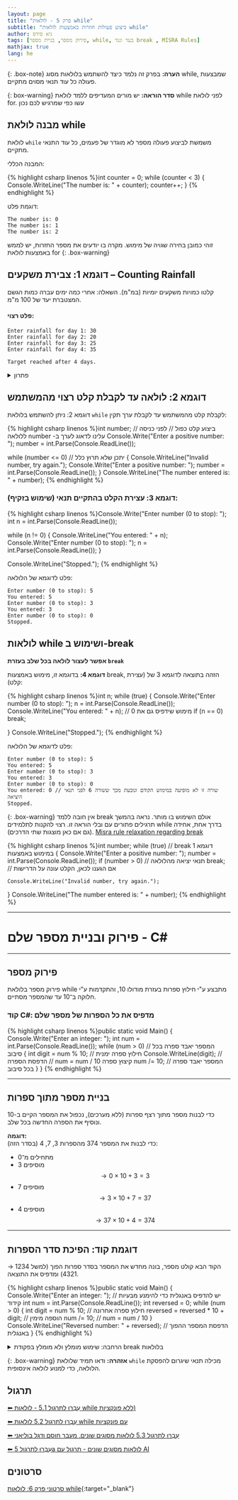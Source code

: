 ```yaml
---
layout: page
title: "פרק 5 - לולאות while"
subtitle: "ביצוע פעולות חוזרות באמצעות לולאות while"
author: גיא סידס
tags: [פירוק מספר, בניית מספר, while, בעד ונגד break , MISRA Rules]
mathjax: true
lang: he
---
```


{: .box-note}
**הערה:** בפרק זה נלמד כיצד להשתמש בלולאות מסוג while, שמבצעות פעולה כל עוד תנאי מסוים מתקיים.

{: box-warning}
**סדר הוראה:** יש מורים המעדיפים ללמד לולאת while לפני לולאת for. עשו כפי שמרגיש לכם נכון

## מבנה לולאת while

לולאת `while` משמשת לביצוע פעולה מספר לא מוגדר של פעמים, כל עוד התנאי מתקיים.

המבנה הכללי:

{% highlight csharp linenos %}int counter = 0;
while (counter < 3)
{
    Console.WriteLine("The number is: " + counter);
    counter++;
}
{% endhighlight %}

דוגמת פלט:

```
The number is: 0
The number is: 1
The number is: 2
```

זוהי כמובן בחירה שגויה של מימוש. מקרה בו יודעים את מספר החזרות, יש לממש באמצעות לולאת for
{: .box-warning}

## דוגמא 1: צבירת משקעים – Counting Rainfall

קלטו כמויות משקעים יומיות (במ"מ). השאלה: אחרי כמה ימים עברה כמות הגשם המצטברת יעד של 100 מ"מ. 


#### פלט רצוי:

```
Enter rainfall for day 1: 30
Enter rainfall for day 2: 20
Enter rainfall for day 3: 25
Enter rainfall for day 4: 35

Target reached after 4 days.
```
<details><summary>פתרון</summary>

{% highlight csharp linenos %}int totalRainfall = 0;
int daysCount = 0;

while (totalRainfall < 100)
{
    daysCount++;
    Console.Write($"Enter rainfall for day {daysCount}: ");
    int dailyRainfall = int.Parse(Console.ReadLine());
    totalRainfall += dailyRainfall; // צבירה
}

Console.WriteLine($"\nTarget reached after {daysCount} days.");
{% endhighlight %}

</details>

## דוגמא 2: לולאה עד לקבלת קלט רצוי מהמשתמש

דוגמא 2: ניתן להשתמש בלולאת `while` לקבלת קלט מהמשתמש עד לקבלת ערך תקין:

{% highlight csharp linenos %}int number;
// ביצוע קלט כפול 
// לפני כניסה ללולאה number -עלינו לדאוג לערך ב
Console.Write("Enter a positive number: ");
number = int.Parse(Console.ReadLine());

while (number <= 0) // יתכן שלא תרוץ כלל
{
    Console.WriteLine("Invalid number, try again.");
    Console.Write("Enter a positive number: ");
    number = int.Parse(Console.ReadLine());
}
Console.WriteLine("The number entered is: " + number);
{% endhighlight %}

### דוגמא 3: עצירת הקלט בהתקיים תנאי (שימוש בזקיף):

{% highlight csharp linenos %}Console.Write("Enter number (0 to stop): ");
int n = int.Parse(Console.ReadLine());

while (n != 0)
{
    Console.WriteLine("You entered: " + n);
    Console.Write("Enter number (0 to stop): ");
    n = int.Parse(Console.ReadLine());
}

Console.WriteLine("Stopped.");
{% endhighlight %}

פלט לדוגמא של הלולאה:

```
Enter number (0 to stop): 5
You entered: 5
Enter number (0 to stop): 3
You entered: 3
Enter number (0 to stop): 0
Stopped.
```

## לולאות while ושימוש ב-break

**אפשר לעצור לולאה בכל שלב בעזרת `break`**

**דוגמא 4:** בדוגמא זו, מימוש באמצעות break, הזהה בתוצאה לדוגמא 3 של (עצירת קלט):

{% highlight csharp linenos %}int n;
while (true)
{
    Console.Write("Enter number (0 to stop): ");
    n = int.Parse(Console.ReadLine());
    Console.WriteLine("You entered: " + n); // מימוש שידפיס גם את 0
    if (n == 0)
        break;
                
}
Console.WriteLine("Stopped.");
{% endhighlight %}

פלט לדוגמא של הלולאה:

```
Enter number (0 to stop): 5
You entered: 5
Enter number (0 to stop): 3
You entered: 3
Enter number (0 to stop): 0
You entered: 0 // שורה זו לא מופיעה במימוש הקודם ונובעת מכך ששורה 6 לפני תנאי היציאה
Stopped.
```

{: .box-warning}
אין חובה ללמד break אולם השימוש בו מותר. נראה בהמשך תרגילים פתורים עם ובלי הוראה זו. רצוי להקנות לתלמידים  while בדרך אחת, אחידה (גם אם כאן מוצגות שתי הדרכים). [Misra rule relaxation regarding break](https://forum.misra.org.uk/archive/index.php?thread-46.html)

{% highlight csharp linenos %}int number;
while (true) // break דוגמא 1 במימוש באמצעות 
{
    Console.Write("Enter a positive number: ");
    number = int.Parse(Console.ReadLine());
    if (number > 0) // תנאי יציאה מהלולאה
        break; // אם הגענו לכאן, הקלט עונה על הדרישות 
   
    Console.WriteLine("Invalid number, try again.");
}
Console.WriteLine("The number entered is: " + number);
{% endhighlight %}



---
# פירוק ובניית מספר שלם - C#
---

## פירוק מספר

פירוק מספר בלולאת while מתבצע ע\"י חילוץ ספרות בעזרת מודולו 10, והתקדמות ע\"י חלוקה ב־10 עד שהמספר מסתיים.

### קוד C#: מדפיס את כל הספרות של מספר שלם

{% highlight csharp linenos %}public static void Main()
{
    Console.Write("Enter an integer: ");
    int num = int.Parse(Console.ReadLine());
    while (num > 0) // המספר יאבד ספרה בכל סיבוב
    {
        int digit = num % 10; // חילוץ ספרה ימנית
        Console.WriteLine(digit); // הדפסת הספרה
        // num = num / 10 קיצוץ ספרה
        num /= 10; // המספר יאבד ספרה בכל סיבוב
    }
}
{% endhighlight %}

---

## בניית מספר מתוך ספרות

כדי לבנות מספר מתוך רצף ספרות (ללא מערכים), נכפול את המספר הקיים ב-10 ונוסיף את הספרה החדשה בכל שלב.

**דוגמה:**  
כדי לבנות את המספר 374 מהספרות 3, 7, 4 (בסדר הזה):  
- מתחילים מ־0  
- מוסיפים 3 $$→ 0×10+3=3$$  
- מוסיפים 7 $$→ 3 × 10 + 7 = 37$$  
- מוסיפים 4 $$→ 37 × 10 + 4 = 374$$  

---

## דוגמת קוד: הפיכת סדר הספרות

הקוד הבא קולט מספר, בונה מחדש את המספר בסדר ספרות הפוך (למשל 1234 → 4321) ומדפיס את התוצאה.

{% highlight csharp linenos %}public static void Main()
{
    Console.Write("Enter an integer: "); // יש להדפיס באנגלית כדי להימנע מבעיות קידוד
    int num = int.Parse(Console.ReadLine());
    int reversed = 0;
    while (num > 0)
    {
        int digit = num % 10; // חילוץ ספרה אחרונה
        reversed = reversed * 10 + digit; // הוספה מימין
        num /= 10; // num = num / 10 
    }
    Console.WriteLine("Reversed number: " + reversed); // הדפסת המספר ההפוך באנגלית
}
{% endhighlight %}



<details id="id5break" markdown="1">
<summary>הרחבה: שימוש מומלץ ולא מומלץ בפקודת break בלולאות</summary>

השימוש בפקודת `break` יכול להיות שימושי מאוד במצבים מסוימים, אך עלול להפריע לקריאות הקוד במצבים אחרים. להלן המלצות מתי להשתמש ומתי להימנע:

### מתי נכון להשתמש ב-break?

#### 1. **בלולאה עם יציאה ברורה על סמך קלט המשתמש**:

```csharp
while (true)
{
    string input = Console.ReadLine();
    if (input == "exit")
        break; // יציאה ברורה מהלולאה
}
```

### מתי מומלץ להימנע מ-break?

#### 1. **כשהתנאי לסיום פשוט וברור מספיק ויכול להיות מוצג בכותרת הלולאה**:

לדוגמה, בדיקת מספר ראשוני היא דוגמה טובה שבה אפשר להימנע משימוש ב-break כי התנאי ברור:

```csharp
int num = 17;
bool isPrime = true;
int i = 2;

while (i < num && isPrime)
{
    if (num % i == 0)
        isPrime = false;
    i++;
}

if (isPrime)
    Console.WriteLine("Prime number");
else
    Console.WriteLine("Not a prime number");
```


---

### עצות נוספות ממומחה:
(חלק מההסבר מבוסס על ידע נוסף שעדיין לא למדנו)

> בגדול זה משתנה קצת מחברה לחברה, בסוף לרוב החברות יש הסבר פנימי למה מותר ומה אסור.
>
> אבל הגישה שהיא לדעתו הכי טובה היא כזו:
>
> אם הקוד בתוך הלולאה הוא באורך של מספר שורות ומאוד קריא, אין שום בעיה להשתמש ב-break. הוא מעדיף את זה על פני הגדרת משתנה בוליאני והוספת if או משהו כזה.
>
> מה שלא מומלץ, זה להשתמש בזה בתוך קוד ארוך ומסובך שבתוך לולאה. קל מאוד לשכוח מה-break בקונטקסט כזה.
>
> למרות שכמובן, אם ישנו קוד ארוך ומסובך בתוך לולאה, כנראה שמשהו כבר לא בסדר – ושאמורה להיות פונקציה (או אפילו פונקציות) שמוגדרת מחוץ ללולאה ומסדרת את העניין בצורה טובה. ואז שוב אפשר להשתמש ב-break 😀

---

לסיכום, השתמשו ב-`break` כאשר הוא תורם לקריאות הקוד וליעילות, אך הקפידו להימנע משימוש בו כשהוא עלול להקשות על הבנת הקוד.

</details>




{: .box-warning}
**אזהרה:** ודאו תמיד שלולאת `while` מכילה תנאי שיגרום להפסקת הלולאה, כדי למנוע לולאה אינסופית.

## תרגול

[⬅ עִבְרוּ לתרגול 5.1 - לולאות while ללא פונקציות)](/cs/Chapter5Ex5.1)

[⬅ עִבְרוּ לתרגול 5.2 לולאות while עם פונקציות](/cs/Chapter5Ex5.2)

[⬅ עִבְרוּ לתרגול 5.3 לולאות מסוגים שונים, מעבר חוסם ודגל בוליאני](/cs/Chapter5Ex5.3)

[⬅ עִבְרוּ לתרגול 5a לולאות מסוגים שונים - תרגול עם AI](/cst/yesodot/ex5a)


## סרטונים

[סרטוני פרק 6: לולאות while](https://www.youtube.com/playlist?list=PLw4P_RdfuzSiWmGL7PdjcY5Sd8Fqeguo4){:target="_blank"}

